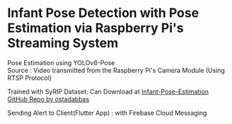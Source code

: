 # Infant Pose Detection with Pose Estimation via Raspberry Pi's Streaming System

Pose Estimation using YOLOv8-Pose </br>
Source : Video transmitted from the Raspberry Pi's Camera Module (Using RTSP Protocol)

Trained with SyRIP Dataset:
Can Download at [Infant-Pose-Estimation GitHub Repo by ostadabbas](https://github.com/ostadabbas/Infant-Pose-Estimation)

Sending Alert to Client(Flutter App) : with Firebase Cloud Messaging

